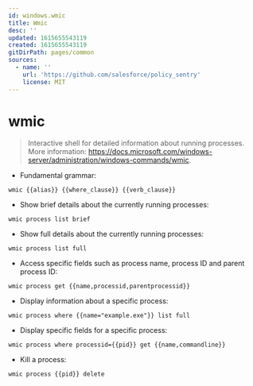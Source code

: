 ```yaml
---
id: windows.wmic
title: Wmic
desc: ''
updated: 1615655543119
created: 1615655543119
gitDirPath: pages/common
sources:
  - name: ''
    url: 'https://github.com/salesforce/policy_sentry'
    license: MIT
---
```

# wmic

> Interactive shell for detailed information about running processes.
> More information: <https://docs.microsoft.com/windows-server/administration/windows-commands/wmic>.

- Fundamental grammar:

`wmic {{alias}} {{where_clause}} {{verb_clause}}`

- Show brief details about the currently running processes:

`wmic process list brief`

- Show full details about the currently running processes:

`wmic process list full`

- Access specific fields such as process name, process ID and parent process ID:

`wmic process get {{name,processid,parentprocessid}}`

- Display information about a specific process:

`wmic process where {{name="example.exe"}} list full`

- Display specific fields for a specific process:

`wmic process where processid={{pid}} get {{name,commandline}}`

- Kill a process:

`wmic process {{pid}} delete`

